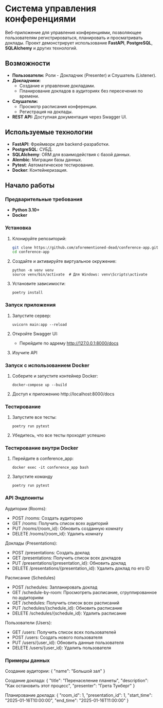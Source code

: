 # Система управления конференциями

Веб-приложение для управления конференциями, позволяющее пользователям регистрироваться, планировать и просматривать доклады. Проект демонстрирует использование **FastAPI**, **PostgreSQL**, **SQLAlchemy** и других технологий.

## Возможности
- **Пользователи:** Роли - Докладчик (Presenter) и Слушатель (Listener).
- **Докладчики:**
  - Создание и управление докладами.
  - Планирование докладов в аудиториях без пересечения по времени.
- **Слушатели:**
  - Просмотр расписания конференции.
  - Регистрация на доклады.
- **REST API:** Доступная документация через Swagger UI.

## Используемые технологии
- **FastAPI**: Фреймворк для backend-разработки.
- **PostgreSQL**: СУБД.
- **SQLAlchemy**: ORM для взаимодействия с базой данных.
- **Alembic**: Миграции базы данных.
- **Pytest**: Автоматическое тестирование.
- **Docker**: Контейнеризация.

## Начало работы

### Предварительные требования
- **Python 3.10+**
- **Docker** 

### Установка

1. Клонируйте репозиторий:
   ```bash
   git clone https://github.com/aforementioned-dead/conference-app.git
   cd conference-app

2. Создайте и активируйте виртуальное окружение:
   ```
   python -m venv venv
   source venv/bin/activate  # Для Windows: venv\Scripts\activate

3. Установите зависимости:
   ```
   poetry install

### Запуск приложения
1. Запустите сервер:
   ```
   uvicorn main:app --reload

2. Откройте Swagger UI:
   - Перейдите по адрему http://127.0.0.1:8000/docs
   
3. Изучите API

### Запуск с использованием Docker
1. Соберите и запустите контейнер Docker:
   ```
   docker-compose up --build
   
2. Доступ к приложению http://localhost:8000/docs

### Тестирование
1. Запустите все тесты:
   ```
   poetry run pytest

2. Убедитесь, что все тесты проходят успешно

### Тестирование внутри Docker
1. Перейдите в conference_app:
   ``` 
   docker exec -it conference_app bash

2. Запустите команду
   ```
   poetry run pytest

### API Эндпоинты
Аудитории (Rooms):
   - POST /rooms: Создать аудиторию
   - GET /rooms: Получить список всех аудиторий
   - PUT /rooms/{room_id}: Обновить созданную комнату
   - DELETE /rooms/{room_id}: Удалить комнату

Доклады (Presentations):
   - POST /presentations: Создать доклад
   - GET /presentations: Получить список всех докладов
   - PUT /presentations/{presentation_id}: Обновить доклад
   - DELETE /presentations/{presentation_id}: Удалить доклад по его ID

Расписание (Schedules)
   - POST /schedules: Запланировать доклад
   - GET /schedule-by-room: Просмотреть расписание, сгруппированное по аудиториям
   - GET /schedules: Получить список всех расписаний
   - PUT /schedules/{schedule_id}: Обновить расписание
   - DELETE /schedules/{schedule_id}: Удалить расписание

Пользователи (Users):
   - GET /users: Получить список всех пользователей
   - POST /users: Создать нового пользователя
   - PUT /users/{user_id}: Обновить данные пользователя
   - DELETE /users/{user_id}: Удалить пользователя

### Примеры данных
Создание аудитории:
{
    "name": "Большой зал"
}

Создание доклада:
{
    "title": "Перенаселение планеты",
    "description": "Как остановить этот процесс",
    "presenter": "Грета Тунберг"
}

Планирование доклада:
{
    "room_id": 1,
    "presentation_id": 1,
    "start_time": "2025-01-16T10:00:00",
    "end_time": "2025-01-16T11:00:00"
}

